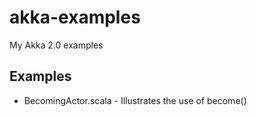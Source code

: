 akka-examples
=============

My Akka 2.0 examples

Examples
--------

 + BecomingActor.scala - Illustrates the use of become()
